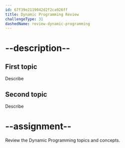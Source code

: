 ```yaml
---
id: 67f39e2119042d2f2ca926ff
title: Dynamic Programming Review
challengeType: 31
dashedName: review-dynamic-programming
---
```


# --description--

## First topic

Describe

## Second topic

Describe

# --assignment--

Review the Dynamic Programming topics and concepts.
